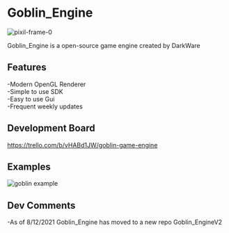 # Goblin_Engine
![pixil-frame-0](https://user-images.githubusercontent.com/53288338/120904416-d417b800-c611-11eb-82bd-37e28f7407c8.png)

Goblin_Engine is a open-source game engine created by DarkWare
## Features
-Modern OpenGL Renderer</br>
-Simple to use SDK</br>
-Easy to use Gui</br>
-Frequent weekly updates</br>
## Development Board
https://trello.com/b/vHABd1JW/goblin-game-engine

## Examples
![goblin example](https://user-images.githubusercontent.com/53288338/120904567-8b143380-c612-11eb-931a-08349218d41e.jpg)


## Dev Comments
-As of 8/12/2021 Goblin_Engine has moved to a new repo Goblin_EngineV2
